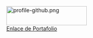 <img  src="https://i.postimg.cc/BjCRZv8P/profile-github.png" height="50" width="210" alt="profile-github.png" ></img><br />
[Enlace de Portafolio](https://mittow-project-portfolio.netlify.app/)
